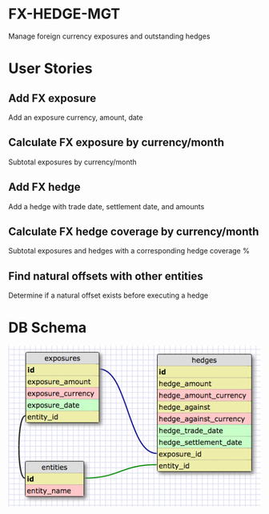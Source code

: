 # FX-HEDGE-MGT
Manage foreign currency exposures and outstanding hedges


User Stories
============

Add FX exposure
------------
Add an exposure currency, amount, date

Calculate FX exposure by currency/month
---------------------------------------
Subtotal exposures by currency/month

Add FX hedge
------------
Add a hedge with trade date, settlement date, and amounts

Calculate FX hedge coverage by currency/month
---------------------------------------------
Subtotal exposures and hedges with a corresponding hedge coverage %

Find natural offsets with other entities
----------------------------------------
Determine if a natural offset exists before executing a hedge


DB Schema
=========

![DB Schema](db_schema.png)





